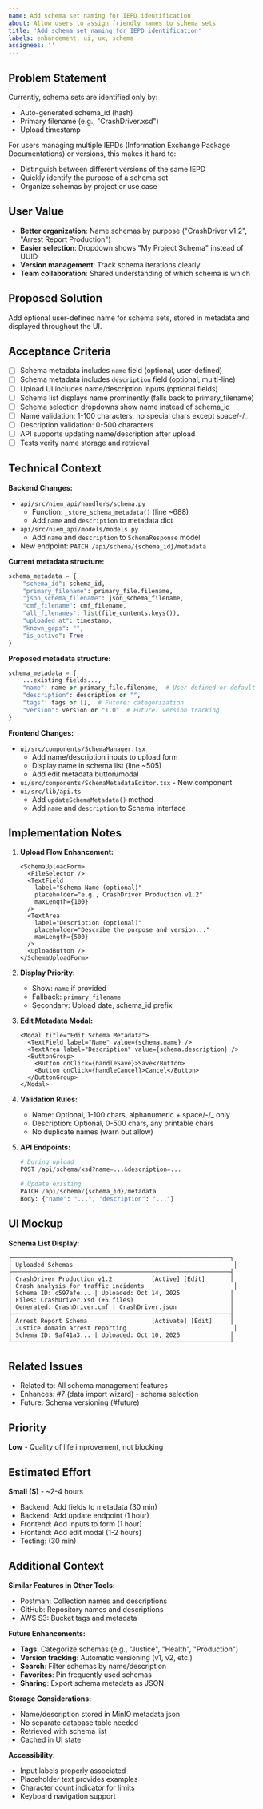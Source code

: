 ```yaml
---
name: Add schema set naming for IEPD identification
about: Allow users to assign friendly names to schema sets
title: 'Add schema set naming for IEPD identification'
labels: enhancement, ui, ux, schema
assignees: ''
---
```


## Problem Statement

Currently, schema sets are identified only by:
- Auto-generated schema_id (hash)
- Primary filename (e.g., "CrashDriver.xsd")
- Upload timestamp

For users managing multiple IEPDs (Information Exchange Package Documentations) or versions, this makes it hard to:
- Distinguish between different versions of the same IEPD
- Quickly identify the purpose of a schema set
- Organize schemas by project or use case

## User Value

- **Better organization**: Name schemas by purpose ("CrashDriver v1.2", "Arrest Report Production")
- **Easier selection**: Dropdown shows "My Project Schema" instead of UUID
- **Version management**: Track schema iterations clearly
- **Team collaboration**: Shared understanding of which schema is which

## Proposed Solution

Add optional user-defined name for schema sets, stored in metadata and displayed throughout the UI.

## Acceptance Criteria

- [ ] Schema metadata includes `name` field (optional, user-defined)
- [ ] Schema metadata includes `description` field (optional, multi-line)
- [ ] Upload UI includes name/description inputs (optional fields)
- [ ] Schema list displays name prominently (falls back to primary_filename)
- [ ] Schema selection dropdowns show name instead of schema_id
- [ ] Name validation: 1-100 characters, no special chars except space/-/_
- [ ] Description validation: 0-500 characters
- [ ] API supports updating name/description after upload
- [ ] Tests verify name storage and retrieval

## Technical Context

**Backend Changes:**
- `api/src/niem_api/handlers/schema.py`
  - Function: `_store_schema_metadata()` (line ~688)
  - Add `name` and `description` to metadata dict
- `api/src/niem_api/models/models.py`
  - Add `name` and `description` to `SchemaResponse` model
- New endpoint: `PATCH /api/schema/{schema_id}/metadata`

**Current metadata structure:**
```python
schema_metadata = {
    "schema_id": schema_id,
    "primary_filename": primary_file.filename,
    "json_schema_filename": json_schema_filename,
    "cmf_filename": cmf_filename,
    "all_filenames": list(file_contents.keys()),
    "uploaded_at": timestamp,
    "known_gaps": "",
    "is_active": True
}
```

**Proposed metadata structure:**
```python
schema_metadata = {
    ...existing fields...,
    "name": name or primary_file.filename,  # User-defined or default
    "description": description or "",
    "tags": tags or [],  # Future: categorization
    "version": version or "1.0"  # Future: version tracking
}
```

**Frontend Changes:**
- `ui/src/components/SchemaManager.tsx`
  - Add name/description inputs to upload form
  - Display name in schema list (line ~505)
  - Add edit metadata button/modal
- `ui/src/components/SchemaMetadataEditor.tsx` - New component
- `ui/src/lib/api.ts`
  - Add `updateSchemaMetadata()` method
  - Add `name` and `description` to Schema interface

## Implementation Notes

1. **Upload Flow Enhancement:**
   ```tsx
   <SchemaUploadForm>
     <FileSelector />
     <TextField
       label="Schema Name (optional)"
       placeholder="e.g., CrashDriver Production v1.2"
       maxLength={100}
     />
     <TextArea
       label="Description (optional)"
       placeholder="Describe the purpose and version..."
       maxLength={500}
     />
     <UploadButton />
   </SchemaUploadForm>
   ```

2. **Display Priority:**
   - Show: `name` if provided
   - Fallback: `primary_filename`
   - Secondary: Upload date, schema_id prefix

3. **Edit Metadata Modal:**
   ```tsx
   <Modal title="Edit Schema Metadata">
     <TextField label="Name" value={schema.name} />
     <TextArea label="Description" value={schema.description} />
     <ButtonGroup>
       <Button onClick={handleSave}>Save</Button>
       <Button onClick={handleCancel}>Cancel</Button>
     </ButtonGroup>
   </Modal>
   ```

4. **Validation Rules:**
   - Name: Optional, 1-100 chars, alphanumeric + space/-/_ only
   - Description: Optional, 0-500 chars, any printable chars
   - No duplicate names (warn but allow)

5. **API Endpoints:**
   ```python
   # During upload
   POST /api/schema/xsd?name=...&description=...

   # Update existing
   PATCH /api/schema/{schema_id}/metadata
   Body: {"name": "...", "description": "..."}
   ```

## UI Mockup

**Schema List Display:**
```
┌─────────────────────────────────────────────────────────────┐
│ Uploaded Schemas                                             │
├─────────────────────────────────────────────────────────────┤
│ CrashDriver Production v1.2           [Active] [Edit]       │
│ Crash analysis for traffic incidents                         │
│ Schema ID: c597afe... | Uploaded: Oct 14, 2025              │
│ Files: CrashDriver.xsd (+5 files)                           │
│ Generated: CrashDriver.cmf | CrashDriver.json               │
├─────────────────────────────────────────────────────────────┤
│ Arrest Report Schema                  [Activate] [Edit]     │
│ Justice domain arrest reporting                              │
│ Schema ID: 9af41a3... | Uploaded: Oct 10, 2025              │
└─────────────────────────────────────────────────────────────┘
```

## Related Issues

- Related to: All schema management features
- Enhances: #7 (data import wizard) - schema selection
- Future: Schema versioning (#future)

## Priority

**Low** - Quality of life improvement, not blocking

## Estimated Effort

**Small (S)** - ~2-4 hours
- Backend: Add fields to metadata (30 min)
- Backend: Add update endpoint (1 hour)
- Frontend: Add inputs to form (1 hour)
- Frontend: Add edit modal (1-2 hours)
- Testing: (30 min)

## Additional Context

**Similar Features in Other Tools:**
- Postman: Collection names and descriptions
- GitHub: Repository names and descriptions
- AWS S3: Bucket tags and metadata

**Future Enhancements:**
- **Tags**: Categorize schemas (e.g., "Justice", "Health", "Production")
- **Version tracking**: Automatic versioning (v1, v2, etc.)
- **Search**: Filter schemas by name/description
- **Favorites**: Pin frequently used schemas
- **Sharing**: Export schema metadata as JSON

**Storage Considerations:**
- Name/description stored in MinIO metadata.json
- No separate database table needed
- Retrieved with schema list
- Cached in UI state

**Accessibility:**
- Input labels properly associated
- Placeholder text provides examples
- Character count indicator for limits
- Keyboard navigation support
